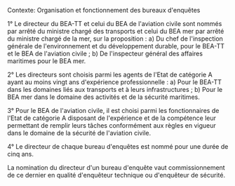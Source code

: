 Contexte: Organisation et fonctionnement  des bureaux d'enquêtes

1° Le directeur du BEA-TT et celui du BEA de l'aviation civile sont nommés par arrêté du ministre chargé des transports et celui du BEA mer par arrêté du ministre chargé de la mer, sur la proposition : a) Du chef de l'inspection générale de l'environnement et du développement durable, pour le BEA-TT et le BEA de l'aviation civile ; b) De l'inspecteur général des affaires maritimes pour le BEA mer.

2° Les directeurs sont choisis parmi les agents de l'Etat de catégorie A ayant au moins vingt ans d'expérience professionnelle : a) Pour le BEA-TT dans les domaines liés aux transports et à leurs infrastructures ; b) Pour le BEA mer dans le domaine des activités et de la sécurité maritimes.

3° Pour le BEA de l'aviation civile, il est choisi parmi les fonctionnaires de l'Etat de catégorie A disposant de l'expérience et de la compétence leur permettant de remplir leurs tâches conformément aux règles en vigueur dans le domaine de la sécurité de l'aviation civile.

4° Le directeur de chaque bureau d'enquêtes est nommé pour une durée de cinq ans.

La nomination du directeur d'un bureau d'enquête vaut commissionnement de ce dernier en qualité d'enquêteur technique ou d'enquêteur de sécurité.
